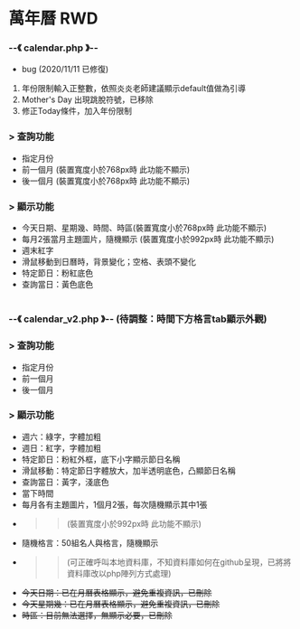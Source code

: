 # 萬年曆 RWD 
### --《 calendar.php 》--  
 - bug  (2020/11/11 已修復)
 1. 年份限制輸入正整數，依照炎炎老師建議顯示default值做為引導
 2. Mother's Day 出現跳脫符號，已移除  
 3. 修正Today條件，加入年份限制
###  > 查詢功能
 - 指定月份  
 - 前一個月 (裝置寬度小於768px時 此功能不顯示)  
 - 後一個月 (裝置寬度小於768px時 此功能不顯示)  
###  > 顯示功能
 - 今天日期、星期幾、時間、時區(裝置寬度小於768px時 此功能不顯示)
 - 每月2張當月主題圖片，隨機顯示 (裝置寬度小於992px時 此功能不顯示)
 - 週末紅字
 - 滑鼠移動到日曆時，背景變化；空格、表頭不變化
 - 特定節日：粉紅底色
 - 查詢當日：黃色底色
  
#  

### --《 calendar_v2.php 》--  (待調整：時間下方格言tab顯示外觀)
###  > 查詢功能
 - 指定月份  
 - 前一個月 
 - 後一個月 
###  > 顯示功能
 - 週六：綠字，字體加粗
 - 週日：紅字，字體加粗
 - 特定節日：粉紅外框，底下小字顯示節日名稱 
 - 滑鼠移動：特定節日字體放大，加半透明底色，凸顯節日名稱
 - 查詢當日：黃字，淺底色
 - 當下時間
 - 每月各有主題圖片，1個月2張，每次隨機顯示其中1張
 - >> (裝置寬度小於992px時 此功能不顯示)
 - 隨機格言：50組名人與格言，隨機顯示
 - >> (可正確呼叫本地資料庫，不知資料庫如何在github呈現，已將將資料庫改以php陣列方式處理) 
 - ~~今天日期：已在月曆表格顯示，避免重複資訊，已刪除~~
 - ~~今天星期幾：已在月曆表格顯示，避免重複資訊，已刪除~~
 - ~~時區：目前無法選擇，無顯示必要，已刪除~~
